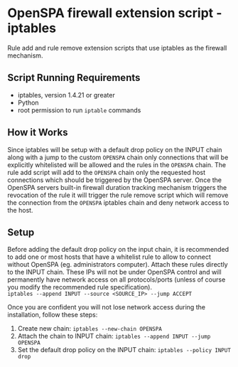 # OpenSPA firewall extension script - iptables
Rule add and rule remove extension scripts that use iptables as the firewall mechanism.

## Script Running Requirements
* iptables, version 1.4.21 or greater
* Python
* root permission to run `iptable` commands

## How it Works
Since iptables will be setup with a default drop policy on the INPUT chain along
with a jump to the custom `OPENSPA` chain only connections that will be explicitly
whitelisted will be allowed and the rules in the `OPENSPA` chain.
The rule add script will add to the `OPENSPA` chain only the requested host connections 
which should be triggered by the OpenSPA server. Once the OpenSPA servers built-in
firewall duration tracking mechanism triggers the revocation of the rule it will trigger
the rule remove script which will remove the connection from the `OPENSPA` iptables 
chain and deny network access to the host.

## Setup
Before adding the default drop policy on the input chain, it is recommended to add one 
or most hosts that have a whitelist rule to allow to connect without OpenSPA
(eg. administrators computer). Attach these rules directly to the INPUT 
chain. These IPs will not be under OpenSPA control and will permanently have 
network access on all protocols/ports (unless of course you modify the recommended 
rule specification). \
`iptables --append INPUT --source <SOURCE_IP> --jump ACCEPT`

Once you are confident you will not lose network access during the installation, follow
these steps:
1. Create new chain: `iptables --new-chain OPENSPA`
2. Attach the chain to INPUT chain: `iptables --append INPUT --jump OPENSPA`
3. Set the default drop policy on the INPUT chain: `iptables --policy INPUT drop`

